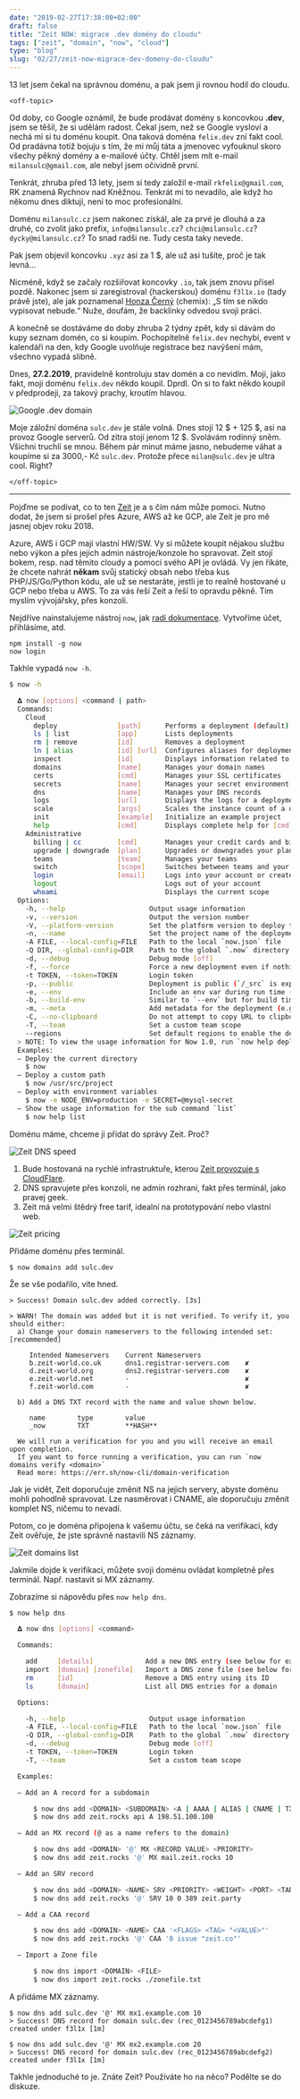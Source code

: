 ```yaml
---
date: "2019-02-27T17:38:00+02:00"
draft: false
title: "Zeit NOW: migrace .dev domény do cloudu"
tags: ["zeit", "domain", "now", "cloud"]
type: "blog"
slug: "02/27/zeit-now-migrace-dev-domeny-do-cloudu"
---
```


13 let jsem čekal na správnou doménu, a pak jsem ji rovnou hodil do cloudu.

<!--more-->

`<off-topic>`

Od doby, co Google oznámil, že bude prodávat domény s koncovkou **.dev**, jsem se těšil, že si udělám radost.
Čekal jsem, než se Google vysloví a nechá mi si tu doménu koupit. Ona taková doména `felix.dev` zní fakt cool.
Od pradávna totiž bojuju s tím, že mi můj táta a jmenovec vyfouknul skoro všechy pěkný domény a e-mailové účty.
Chtěl jsem mít e-mail `milansulc@gmail.com`, ale nebyl jsem očividně první.

Tenkrát, zhruba před 13 lety, jsem si tedy založil e-mail `rkfelix@gmail.com`, RK znamená Rychnov nad Kněžnou. Tenkrát mi to nevadilo,
ale když ho někomu dnes diktuji, není to moc profesionální.

Doménu `milansulc.cz` jsem nakonec získál, ale za prvé je dlouhá a za druhé, co zvolit jako prefix, `info@milansulc.cz`? `chci@milansulc.cz`? `dycky@milansulc.cz`?
To snad radši ne. Tudy cesta taky nevede.

Pak jsem objevil koncovku `.xyz` asi za 1 $, ale už asi tušíte, proč je tak levná...

Nicméně, když se začaly rozšiřovat koncovky `.io`, tak jsem znovu přisel pozdě. Nakonec jsem si zaregistroval {hackerskou} doménu `f3l1x.io` (tady právě jste),
ale jak poznamenal [Honza Černý](https://twitter.com/chemix_cz) (chemix): „S tím se nikdo vypisovat nebude.“ Nuže, doufám, že backlinky odvedou svoji práci.

A konečně se dostáváme do doby zhruba 2 týdny zpět, kdy si dávám do kupy seznam domén, co si koupím. Pochopitelně `felix.dev` nechybí, event v kalendáři
na den, kdy Google uvolňuje registrace bez navýšení mám, všechno vypadá slibně.

Dnes, **27.2.2019**, pravidelně kontroluju stav domén a co nevidím.
Moji, jako fakt, moji doménu `felix.dev` někdo koupil. Dprdl. On si to fakt někdo koupil v předprodeji, za takový prachy, kroutím hlavou.

![][1]

Moje záložní doména `sulc.dev` je stále volná. Dnes stojí 12 $ + 125 $, asi na provoz Google serverů. Od zítra stojí jenom 12 $. Svolávám rodinný sněm.
Všichni truchlí se mnou. Během pár minut máme jasno, nebudeme váhat a koupíme si za 3000,- Kč `sulc.dev`. Protože přece `milan@sulc.dev` je ultra cool. Right?

`</off-topic>`

----

Pojďme se podívat, co to ten [Zeit](https://zeit.co/) je a s čím nám může pomoci. Nutno dodat, že jsem si prošel přes Azure, AWS až ke GCP, ale Zeit je pro mě jasnej objev roku 2018.

Azure, AWS i GCP mají vlastní HW/SW. Vy si můžete koupit nějakou službu nebo výkon a přes jejich admin nástroje/konzole ho spravovat. Zeit stojí bokem, resp.
nad těmito cloudy a pomocí svého API je ovládá. Vy jen říkáte, že chcete nahrát **někam** svůj statický obsah nebo třeba kus PHP/JS/Go/Python kódu, ale už se nestaráte, jestli
je to realně hostované u GCP nebo třeba u AWS. To za vás řeší Zeit a řeší to opravdu pěkně. Tím myslím vývojářsky, přes konzoli.

Nejdříve nainstalujeme nástroj `now`, jak [radí dokumentace](https://zeit.co/docs/v2/getting-started/installation/). Vytvoříme účet, přihlásíme, atd.

```
npm install -g now
now login
```

Takhle vypadá `now -h`.

```sh
$ now -h

  𝚫 now [options] <command | path>
  Commands:
    Cloud
      deploy               [path]      Performs a deployment (default)
      ls | list            [app]       Lists deployments
      rm | remove          [id]        Removes a deployment
      ln | alias           [id] [url]  Configures aliases for deployments
      inspect              [id]        Displays information related to a deployment
      domains              [name]      Manages your domain names
      certs                [cmd]       Manages your SSL certificates
      secrets              [name]      Manages your secret environment variables
      dns                  [name]      Manages your DNS records
      logs                 [url]       Displays the logs for a deployment
      scale                [args]      Scales the instance count of a deployment
      init                 [example]   Initialize an example project
      help                 [cmd]       Displays complete help for [cmd]
    Administrative
      billing | cc         [cmd]       Manages your credit cards and billing methods
      upgrade | downgrade  [plan]      Upgrades or downgrades your plan
      teams                [team]      Manages your teams
      switch               [scope]     Switches between teams and your personal account
      login                [email]     Logs into your account or creates a new one
      logout                           Logs out of your account
      whoami                           Displays the current scope
  Options:
    -h, --help                     Output usage information
    -v, --version                  Output the version number
    -V, --platform-version         Set the platform version to deploy to
    -n, --name                     Set the project name of the deployment
    -A FILE, --local-config=FILE   Path to the local `now.json` file
    -Q DIR, --global-config=DIR    Path to the global `.now` directory
    -d, --debug                    Debug mode [off]
    -f, --force                    Force a new deployment even if nothing has changed
    -t TOKEN, --token=TOKEN        Login token
    -p, --public                   Deployment is public (`/_src` is exposed)
    -e, --env                      Include an env var during run time (e.g.: `-e KEY=value`). Can appear many times.
    -b, --build-env                Similar to `--env` but for build time only.
    -m, --meta                     Add metadata for the deployment (e.g.: `-m KEY=value`). Can appear many times.
    -C, --no-clipboard             Do not attempt to copy URL to clipboard
    -T, --team                     Set a custom team scope
    --regions                      Set default regions to enable the deployment on
  > NOTE: To view the usage information for Now 1.0, run `now help deploy-v1`
  Examples:
  – Deploy the current directory
    $ now
  – Deploy a custom path
    $ now /usr/src/project
  – Deploy with environment variables
    $ now -e NODE_ENV=production -e SECRET=@mysql-secret
  – Show the usage information for the sub command `list`
    $ now help list
```

Doménu máme, chceme ji přidat do správy Zeit. Proč?

![][2]

1. Bude hostovaná na rychlé infrastruktuře, kterou [Zeit provozuje s CloudFlare](https://zeit.world).
2. DNS spravujete přes konzoli, ne admin rozhraní, fakt přes terminál, jako pravej geek.
3. Zeit má velmi štědrý free tarif, idealní na prototypování nebo vlastní web.

![][4]

Přidáme doménu přes terminál.

```
$ now domains add sulc.dev
```

Že se vše podařilo, víte hned.

```
> Success! Domain sulc.dev added correctly. [3s]

> WARN! The domain was added but it is not verified. To verify it, you should either:
  a) Change your domain nameservers to the following intended set: [recommended]

     Intended Nameservers    Current Nameservers
     b.zeit-world.co.uk      dns1.registrar-servers.com    ✘
     d.zeit-world.org        dns2.registrar-servers.com    ✘
     e.zeit-world.net        -                             ✘
     f.zeit-world.com        -                             ✘

  b) Add a DNS TXT record with the name and value shown below.

     name        type        value
     _now        TXT         **HASH**

  We will run a verification for you and you will receive an email upon completion.
  If you want to force running a verification, you can run `now domains verify <domain>`
  Read more: https://err.sh/now-cli/domain-verification
```

Jak je vidět, Zeit doporučuje změnit NS na jejich servery, abyste doménu mohli pohodlně spravovat.
Lze nasměrovat i CNAME, ale doporučuju změnit komplet NS, ničemu to nevadí.

Potom, co je doména připojena k vašemu účtu, se čeká na verifikaci, kdy Zeit ověřuje, že jste
správně nastavili NS záznamy.

![][3]

Jakmile dojde k verifikaci, můžete svoji doménu ovládat kompletně přes terminál. Např. nastavit si MX záznamy.

Zobrazíme si nápovědu přes `now help dns`.

```sh
$ now help dns

  𝚫 now dns [options] <command>

  Commands:

    add     [details]             Add a new DNS entry (see below for examples)
    import  [domain] [zonefile]   Import a DNS zone file (see below for examples)
    rm      [id]                  Remove a DNS entry using its ID
    ls      [domain]              List all DNS entries for a domain

  Options:

    -h, --help                     Output usage information
    -A FILE, --local-config=FILE   Path to the local `now.json` file
    -Q DIR, --global-config=DIR    Path to the global `.now` directory
    -d, --debug                    Debug mode [off]
    -t TOKEN, --token=TOKEN        Login token
    -T, --team                     Set a custom team scope

  Examples:

  – Add an A record for a subdomain

      $ now dns add <DOMAIN> <SUBDOMAIN> <A | AAAA | ALIAS | CNAME | TXT>  <VALUE>
      $ now dns add zeit.rocks api A 198.51.100.100

  – Add an MX record (@ as a name refers to the domain)

      $ now dns add <DOMAIN> '@' MX <RECORD VALUE> <PRIORITY>
      $ now dns add zeit.rocks '@' MX mail.zeit.rocks 10

  – Add an SRV record

      $ now dns add <DOMAIN> <NAME> SRV <PRIORITY> <WEIGHT> <PORT> <TARGET>
      $ now dns add zeit.rocks '@' SRV 10 0 389 zeit.party

  – Add a CAA record

      $ now dns add <DOMAIN> <NAME> CAA '<FLAGS> <TAG> "<VALUE>"'
      $ now dns add zeit.rocks '@' CAA '0 issue "zeit.co"'

  – Import a Zone file

      $ now dns import <DOMAIN> <FILE>
      $ now dns import zeit.rocks ./zonefile.txt
```

A přidáme MX záznamy.

```
$ now dns add sulc.dev '@' MX mx1.example.com 10
> Success! DNS record for domain sulc.dev (rec_0123456789abcdefg1) created under f3l1x [1m]

$ now dns add sulc.dev '@' MX mx2.example.com 20
> Success! DNS record for domain sulc.dev (rec_0123456789abcdefg2) created under f3l1x [1m]
```

Takhle jednoduché to je. Znáte Zeit? Používáte ho na něco? Podělte se do diskuze.

[1]: /misc/blog/2019/02/google-get-dev.png (Google .dev domain)
[2]: /misc/blog/2019/02/zeit-dns-speed.png (Zeit DNS speed)
[3]: /misc/blog/2019/02/zeit-domains.png (Zeit domains list)
[4]: /misc/blog/2019/02/zeit-pricing.png (Zeit pricing)
